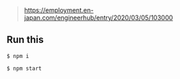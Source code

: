 > https://employment.en-japan.com/engineerhub/entry/2020/03/05/103000

## Run this

`$ npm i`

`$ npm start`